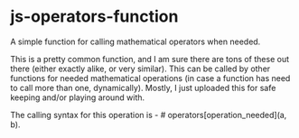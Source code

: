 # js-operators-function

A simple function for calling mathematical operators when needed.

This is a pretty common function, and I am sure there are tons of these out there (either exactly alike, or very similar).  This can be called by other functions for needed mathematical operations (in case a function has need to call more than one, dynamically).  Mostly, I just uploaded this for safe keeping and/or playing around with.

The calling syntax for this operation is - # operators[operation_needed](a, b).
